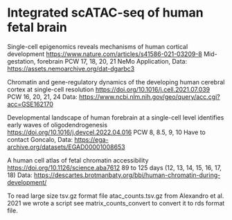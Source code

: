 # Integrated scATAC-seq of human fetal brain 

Single-cell epigenomics reveals mechanisms of human cortical development
https://www.nature.com/articles/s41586-021-03209-8
Mid-gestation, forebrain
PCW 17, 18, 20, 21
NeMo Application, Data: https://assets.nemoarchive.org/dat-dgarbc3

Chromatin and gene-regulatory dynamics of the developing human cerebral cortex at single-cell resolution
https://doi.org/10.1016/j.cell.2021.07.039
PCW 16, 20, 21, 24
Data: https://www.ncbi.nlm.nih.gov/geo/query/acc.cgi?acc=GSE162170

Developmental landscape of human forebrain at a single-cell level identifies early waves of oligodendrogenesis
https://doi.org/10.1016/j.devcel.2022.04.016
PCW 8, 8.5, 9, 10
Have to contact Goncalo, Data: https://ega-archive.org/datasets/EGAD00001008653

A human cell atlas of fetal chromatin accessibility
https://doi.org/10.1126/science.aba7612
89 to 125 days (12, 13, 14, 15, 16, 17, 18)
Data: https://descartes.brotmanbaty.org/bbi/human-chromatin-during-development/

To read large size tsv.gz format file atac_counts.tsv.gz from Alexandro et al. 2021 we wrote a script see matrix_counts_convert to convert it to rds format file.
